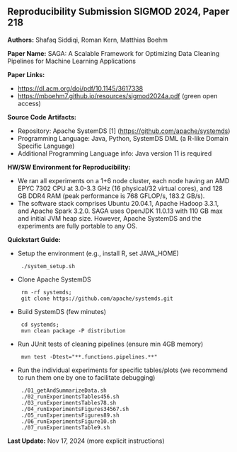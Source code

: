 ## Reproducibility Submission SIGMOD 2024, Paper 218

**Authors:** Shafaq Siddiqi, Roman Kern, Matthias Boehm

**Paper Name:** SAGA: A Scalable Framework for Optimizing Data Cleaning Pipelines for Machine Learning Applications

**Paper Links:**
 * <https://dl.acm.org/doi/pdf/10.1145/3617338>
 * <https://mboehm7.github.io/resources/sigmod2024a.pdf> (green open access)

**Source Code Artifacts:**
 - Repository: Apache SystemDS [1] (https://github.com/apache/systemds)
 - Programming Language: Java, Python, SystemDS DML (a R-like Domain Specific Language)
 - Additional Programming Language info: Java version 11 is required

**HW/SW Environment for Reproducibility:**
 - We ran all experiments on a 1+6 node cluster, each node having an AMD EPYC 7302 CPU at 3.0-3.3 GHz (16 physical/32 virtual cores), and 128 GB DDR4 RAM (peak performance is 768 GFLOP/s, 183.2 GB/s).
 - The software stack comprises Ubuntu 20.04.1, Apache Hadoop 3.3.1, and Apache Spark 3.2.0. SAGA uses OpenJDK 11.0.13 with 110 GB max and initial JVM heap size. However, Apache SystemDS and the experiments are fully portable to any OS.

**Quickstart Guide:**
 - Setup the environment (e.g., install R, set JAVA_HOME)

        ./system_setup.sh

 - Clone Apache SystemDS

        rm -rf systemds;
        git clone https://github.com/apache/systemds.git

 - Build SystemDS (few minutes)

        cd systemds;
        mvn clean package -P distribution

 - Run JUnit tests of cleaning pipelines (ensure min 4GB memory)

        mvn test -Dtest="**.functions.pipelines.**"

 - Run the individual experiments for specific tables/plots
   (we recommend to run them one by one to facilitate debugging)

        ./01_getAndSummarizeData.sh
        ./02_runExperimentsTables456.sh
        ./03_runExperimentsTables78.sh
        ./04_runExperimentsFigures34567.sh
        ./05_runExperimentsFigures89.sh
        ./06_runExperimentsFigure10.sh
        ./07_runExperimentsTable9.sh

**Last Update:** Nov 17, 2024 (more explicit instructions)


